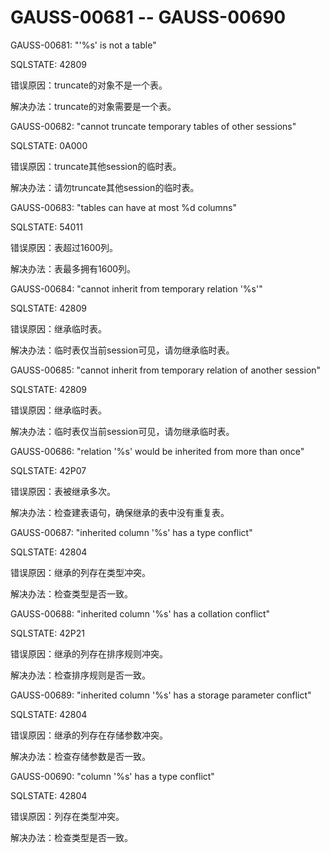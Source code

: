 # GAUSS-00681 -- GAUSS-00690

GAUSS-00681: "'%s' is not a table"

SQLSTATE: 42809

错误原因：truncate的对象不是一个表。

解决办法：truncate的对象需要是一个表。

GAUSS-00682: "cannot truncate temporary tables of other sessions"

SQLSTATE: 0A000

错误原因：truncate其他session的临时表。

解决办法：请勿truncate其他session的临时表。

GAUSS-00683: "tables can have at most %d columns"

SQLSTATE: 54011

错误原因：表超过1600列。

解决办法：表最多拥有1600列。

GAUSS-00684: "cannot inherit from temporary relation '%s'"

SQLSTATE: 42809

错误原因：继承临时表。

解决办法：临时表仅当前session可见，请勿继承临时表。

GAUSS-00685: "cannot inherit from temporary relation of another session"

SQLSTATE: 42809

错误原因：继承临时表。

解决办法：临时表仅当前session可见，请勿继承临时表。

GAUSS-00686: "relation '%s' would be inherited from more than once"

SQLSTATE: 42P07

错误原因：表被继承多次。

解决办法：检查建表语句，确保继承的表中没有重复表。

GAUSS-00687: "inherited column '%s' has a type conflict"

SQLSTATE: 42804

错误原因：继承的列存在类型冲突。

解决办法：检查类型是否一致。

GAUSS-00688: "inherited column '%s' has a collation conflict"

SQLSTATE: 42P21

错误原因：继承的列存在排序规则冲突。

解决办法：检查排序规则是否一致。

GAUSS-00689: "inherited column '%s' has a storage parameter conflict"

SQLSTATE: 42804

错误原因：继承的列存在存储参数冲突。

解决办法：检查存储参数是否一致。

GAUSS-00690: "column '%s' has a type conflict"

SQLSTATE: 42804

错误原因：列存在类型冲突。

解决办法：检查类型是否一致。
